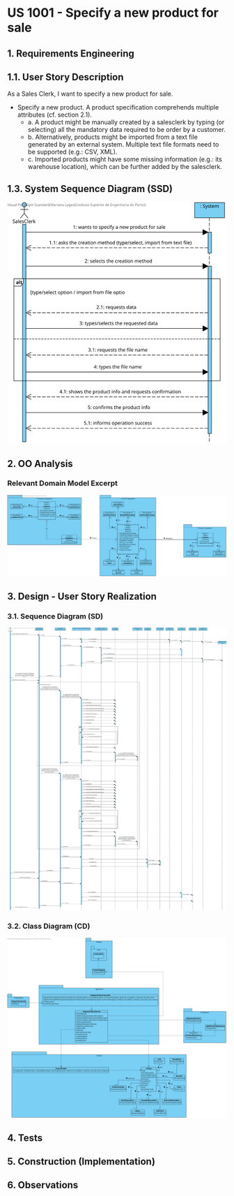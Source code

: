 # US 1001 - Specify a new product for sale

## 1. Requirements Engineering

## 1.1. User Story Description

As a Sales Clerk, I want to specify a new product for sale.

* Specify a new product. A product specification comprehends multiple attributes (cf. section 2.1).
  * a. A product might be manually created by a salesclerk by typing (or selecting) all the mandatory data required to be order by a customer.
  * b. Alternatively, products might be imported from a text file generated by an external system. Multiple text file formats need to be supported (e.g.: CSV, XML).
  * c. Imported products might have some missing information (e.g.: its warehouse location), which can be further added by the salesclerk.


## 1.3. System Sequence Diagram (SSD)

![US1001_SSD](US1001_SSD.svg)


## 2. OO Analysis

### Relevant Domain Model Excerpt

![US1001_DM](US1001_DM.svg)


## 3. Design - User Story Realization

### 3.1. Sequence Diagram (SD)

![US1001_SD](US1001_SD.svg)

### 3.2. Class Diagram (CD)

![US1001_CD](US1001_CD.svg)


## 4. Tests


## 5. Construction (Implementation)


## 6. Observations